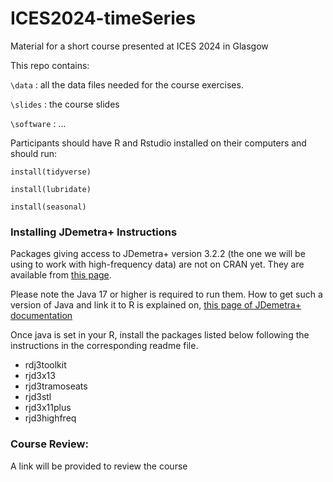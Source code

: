 # ICES2024-timeSeries
Material for a short course presented at ICES 2024 in Glasgow

This repo contains:

`\data` :  all the data files needed for the course exercises.

`\slides` : the course slides

`\software` : ...

Participants should have R and Rstudio installed on their computers and should run:

`install(tidyverse)`

`install(lubridate)`

`install(seasonal)`

### Installing JDemetra+ Instructions

Packages giving access to JDemetra+ version 3.2.2 (the one we will be using to work with high-frequency data) are not on CRAN yet. 
They are available from [this page](https://github.com/rjdverse).

Please note the Java 17 or higher is required to run them. How to get such a version of Java and link it to R is explained on, [this page of JDemetra+ documentation](https://jdemetra-new-documentation.netlify.app/#r-packages)

Once java is set in your R, install the packages listed below following the instructions in the corresponding readme file.
- rdj3toolkit
- rjd3x13
- rjd3tramoseats
- rjd3stl
- rjd3x11plus
- rjd3highfreq



### Course Review: 

A link will be provided to review the course
